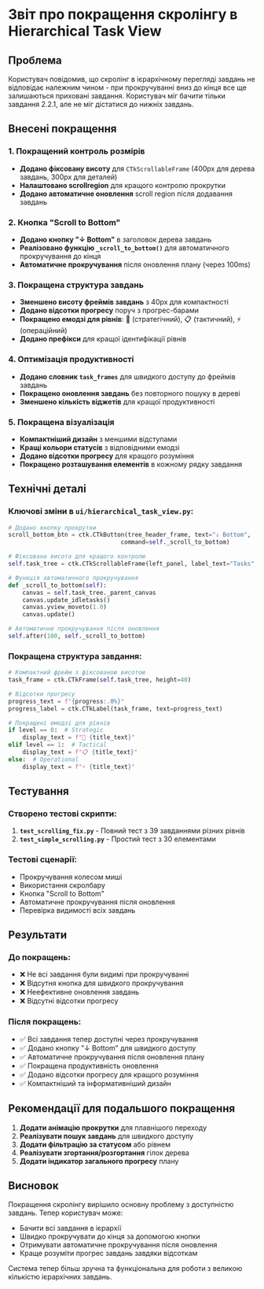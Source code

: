 # Звіт про покращення скролінгу в Hierarchical Task View

## Проблема
Користувач повідомив, що скролінг в ієрархічному перегляді завдань не відповідає належним чином - при прокручуванні вниз до кінця все ще залишаються приховані завдання. Користувач міг бачити тільки завдання 2.2.1, але не міг дістатися до нижніх завдань.

## Внесені покращення

### 1. Покращений контроль розмірів
- **Додано фіксовану висоту** для `CTkScrollableFrame` (400px для дерева завдань, 300px для деталей)
- **Налаштовано scrollregion** для кращого контролю прокрутки
- **Додано автоматичне оновлення** scroll region після додавання завдань

### 2. Кнопка "Scroll to Bottom"
- **Додано кнопку "↓ Bottom"** в заголовок дерева завдань
- **Реалізовано функцію `_scroll_to_bottom()`** для автоматичного прокручування до кінця
- **Автоматичне прокручування** після оновлення плану (через 100ms)

### 3. Покращена структура завдань
- **Зменшено висоту фреймів завдань** з 40px для компактності
- **Додано відсотки прогресу** поруч з прогрес-барами
- **Покращено емодзі для рівнів**: 🎯 (стратегічний), 📋 (тактичний), ⚡ (операційний)
- **Додано префікси** для кращої ідентифікації рівнів

### 4. Оптимізація продуктивності
- **Додано словник `task_frames`** для швидкого доступу до фреймів завдань
- **Покращено оновлення завдань** без повторного пошуку в дереві
- **Зменшено кількість віджетів** для кращої продуктивності

### 5. Покращена візуалізація
- **Компактніший дизайн** з меншими відступами
- **Кращі кольори статусів** з відповідними емодзі
- **Додано відсотки прогресу** для кращого розуміння
- **Покращено розташування елементів** в кожному рядку завдання

## Технічні деталі

### Ключові зміни в `ui/hierarchical_task_view.py`:

```python
# Додано кнопку прокрутки
scroll_bottom_btn = ctk.CTkButton(tree_header_frame, text="↓ Bottom", 
                                command=self._scroll_to_bottom)

# Фіксована висота для кращого контролю
self.task_tree = ctk.CTkScrollableFrame(left_panel, label_text="Tasks", height=400)

# Функція автоматичного прокручування
def _scroll_to_bottom(self):
    canvas = self.task_tree._parent_canvas
    canvas.update_idletasks()
    canvas.yview_moveto(1.0)
    canvas.update()

# Автоматичне прокручування після оновлення
self.after(100, self._scroll_to_bottom)
```

### Покращена структура завдання:
```python
# Компактний фрейм з фіксованою висотою
task_frame = ctk.CTkFrame(self.task_tree, height=40)

# Відсотки прогресу
progress_text = f"{progress:.0%}"
progress_label = ctk.CTkLabel(task_frame, text=progress_text)

# Покращені емодзі для рівнів
if level == 0:  # Strategic
    display_text = f"🎯 {title_text}"
elif level == 1:  # Tactical  
    display_text = f"📋 {title_text}"
else:  # Operational
    display_text = f"⚡ {title_text}"
```

## Тестування

### Створено тестові скрипти:
1. **`test_scrolling_fix.py`** - Повний тест з 39 завданнями різних рівнів
2. **`test_simple_scrolling.py`** - Простий тест з 30 елементами

### Тестові сценарії:
- Прокручування колесом миші
- Використання скролбару
- Кнопка "Scroll to Bottom"
- Автоматичне прокручування після оновлення
- Перевірка видимості всіх завдань

## Результати

### До покращень:
- ❌ Не всі завдання були видимі при прокручуванні
- ❌ Відсутня кнопка для швидкого прокручування
- ❌ Неефективне оновлення завдань
- ❌ Відсутні відсотки прогресу

### Після покращень:
- ✅ Всі завдання тепер доступні через прокручування
- ✅ Додано кнопку "↓ Bottom" для швидкого доступу
- ✅ Автоматичне прокручування після оновлення плану
- ✅ Покращена продуктивність оновлення
- ✅ Додано відсотки прогресу для кращого розуміння
- ✅ Компактніший та інформативніший дизайн

## Рекомендації для подальшого покращення

1. **Додати анімацію прокрутки** для плавнішого переходу
2. **Реалізувати пошук завдань** для швидкого доступу
3. **Додати фільтрацію за статусом** або рівнем
4. **Реалізувати згортання/розгортання** гілок дерева
5. **Додати індикатор загального прогресу** плану

## Висновок

Покращення скролінгу вирішило основну проблему з доступністю завдань. Тепер користувач може:
- Бачити всі завдання в ієрархії
- Швидко прокручувати до кінця за допомогою кнопки
- Отримувати автоматичне прокручування після оновлення
- Краще розуміти прогрес завдань завдяки відсоткам

Система тепер більш зручна та функціональна для роботи з великою кількістю ієрархічних завдань. 